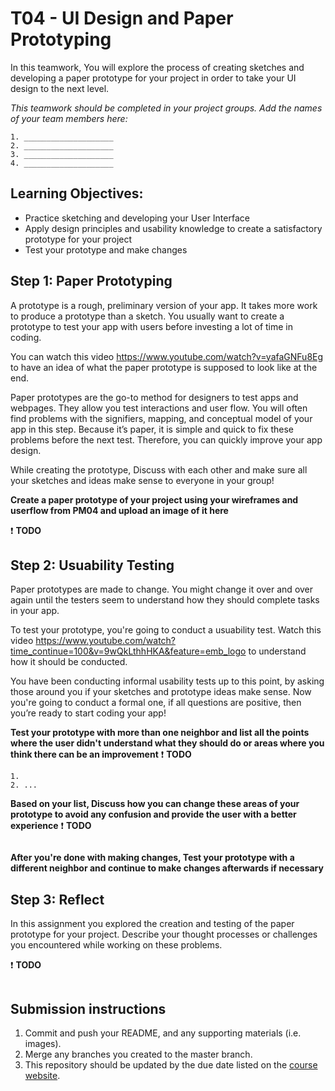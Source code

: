# T04 - UI Design and Paper Prototyping

In this teamwork, You will explore the process of creating sketches and developing a paper prototype for your project in order to take your UI design to the next level.

*This teamwork should be completed in your project groups. Add the names of your team members here:*
```
1. ____________________
2. ____________________
3. ____________________
4. ____________________
```

## Learning Objectives:

- Practice sketching and developing your User Interface
- Apply design principles and usability knowledge to create a satisfactory prototype for your project
- Test your prototype and make changes


## Step 1: Paper Prototyping

A prototype is a rough, preliminary version of your app. It takes more work to produce a prototype than a sketch. You usually want to create a prototype to test your app with users before investing a lot of time in coding.

You can watch this video https://www.youtube.com/watch?v=yafaGNFu8Eg to have an idea of what the paper prototype is supposed to look like at the end. 

Paper prototypes are the go-to method for designers to test apps and webpages. They allow you test interactions and user flow. You will often find problems with the signifiers, mapping, and conceptual model of your app in this step. Because it’s paper, it is simple and quick to fix these problems before the next test. Therefore, you can quickly improve your app design.

While creating the prototype, Discuss with each other and make sure all your sketches and ideas make sense to everyone in your group!

**Create a paper prototype of your project using your wireframes and userflow from PM04 and upload an image of it here**

:exclamation: **TODO**


## Step 2: Usuability Testing

Paper prototypes are made to change. You might change it over and over again until the testers seem to understand how they should complete tasks in your app.

To test your prototype, you're going to conduct a usuability test. Watch this video https://www.youtube.com/watch?time_continue=100&v=9wQkLthhHKA&feature=emb_logo to understand how it should be conducted.

You have been conducting informal usability tests up to this point, by asking those around you if your sketches and prototype ideas make sense. Now you're going to conduct a formal one, if all questions are positive, then you’re ready to start coding your app!

**Test your prototype with more than one neighbor and list all the points where the user didn't understand what they should do or areas where you think there can be an improvement**
:exclamation: **TODO**
```
1. 
2. ...
```

**Based on your list, Discuss how you can change these areas of your prototype to avoid any confusion and provide the user with a better experience**
:exclamation: **TODO**
```
```

**After you're done with making changes, Test your prototype with a different neighbor and continue to make changes afterwards if necessary**

## Step 3: Reflect
In this assignment you explored the creation and testing of the paper prototype for your project. Describe your thought processes or challenges you encountered while working on these problems.

:exclamation: **TODO**
```
```

## Submission instructions

1. Commit and push your README, and any supporting materials (i.e. images).
2. Merge any branches you created to the master branch.
3. This repository should be updated by the due date listed on the [course website](https://trello.com/b/ROMbkFYs/2020-spring-csc-330).
